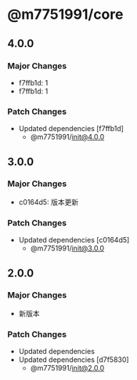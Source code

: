 # @m7751991/core

## 4.0.0

### Major Changes

- f7ffb1d: 1
- f7ffb1d: 1

### Patch Changes

- Updated dependencies [f7ffb1d]
  - @m7751991/init@4.0.0

## 3.0.0

### Major Changes

- c0164d5: 版本更新

### Patch Changes

- Updated dependencies [c0164d5]
  - @m7751991/init@3.0.0

## 2.0.0

### Major Changes

- 新版本

### Patch Changes

- Updated dependencies
- Updated dependencies [d7f5830]
  - @m7751991/init@2.0.0
